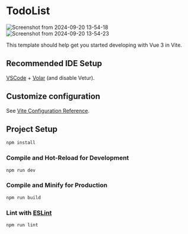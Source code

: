 # TodoList
![Screenshot from 2024-09-20 13-54-18](https://github.com/user-attachments/assets/354617a1-94a7-403b-beff-2ff043fb334c)
![Screenshot from 2024-09-20 13-54-23](https://github.com/user-attachments/assets/1c4bbc3d-4c53-4f7e-86a3-228705233a89)

This template should help get you started developing with Vue 3 in Vite.

## Recommended IDE Setup

[VSCode](https://code.visualstudio.com/) + [Volar](https://marketplace.visualstudio.com/items?itemName=Vue.volar) (and disable Vetur).

## Customize configuration

See [Vite Configuration Reference](https://vitejs.dev/config/).

## Project Setup

```sh
npm install
```

### Compile and Hot-Reload for Development

```sh
npm run dev
```

### Compile and Minify for Production

```sh
npm run build
```

### Lint with [ESLint](https://eslint.org/)

```sh
npm run lint
```
